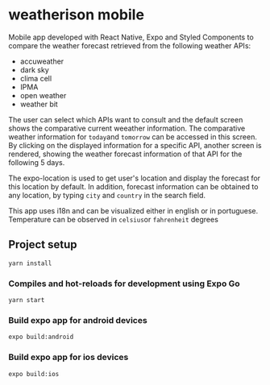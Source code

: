 # weatherison mobile

Mobile app developed with React Native, Expo and Styled Components to compare the weather forecast retrieved from the following weather APIs:

- accuweather
- dark sky
- clima cell
- IPMA
- open weather
- weather bit

The user can select which APIs want to consult and the default screen shows the comparative current weeather information. The comparative weather information for `today`and `tomorrow` can be accessed in this screen. By clicking on the displayed information for a specific API, another screen is rendered, showing the weather forecast information of that API for the following 5 days.

The expo-location is used to get user's location and display the forecast for this location by default. In addition, forecast information can be obtained to any location, by typing `city` and `country` in the search field.

This app uses i18n and can be visualized either in english or in portuguese. Temperature can be observed in `celsius`or `fahrenheit` degrees

## Project setup
```
yarn install
```

### Compiles and hot-reloads for development using Expo Go
```
yarn start
```

### Build expo app for android devices
```
expo build:android
```

### Build expo app for ios devices
```
expo build:ios
```
